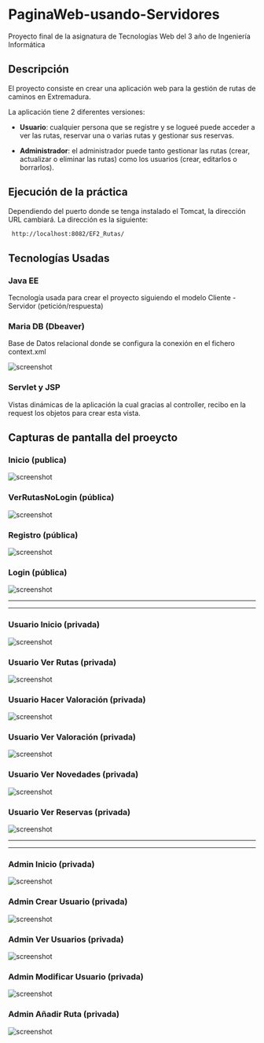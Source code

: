 # PaginaWeb-usando-Servidores

Proyecto final de la asignatura de Tecnologías Web del 3 año de Ingeniería Informática

## Descripción

El proyecto consiste en crear una aplicación web para la gestión de rutas de caminos en Extremadura.

La aplicación tiene 2 diferentes versiones: 

- **Usuario**: cualquier persona que se registre y se logueé puede acceder a ver las rutas, reservar una o varias rutas y gestionar sus reservas.

- **Administrador**: el administrador puede tanto gestionar las rutas (crear, actualizar o eliminar las rutas) como los usuarios (crear, editarlos o borrarlos).

## Ejecución de la práctica

Dependiendo del puerto donde se tenga instalado el Tomcat, la dirección URL cambiará. La dirección es la siguiente:

 ```sh
  http://localhost:8082/EF2_Rutas/
  ```

## Tecnologías Usadas

### Java EE
Tecnología usada para crear el proyecto siguiendo el modelo Cliente - Servidor (petición/respuesta)

### Maria DB (Dbeaver)
Base de Datos relacional donde se configura la conexión en el fichero context.xml

![screenshot](Capturas/ER.png)

### Servlet y JSP
Vistas dinámicas de la aplicación la cual gracias al controller, recibo en la request los objetos para crear esta vista.

## Capturas de pantalla del proeycto

### Inicio (publica)
![screenshot](Capturas/Inicio.png)
### VerRutasNoLogin (pública)
![screenshot](Capturas/RutasNoLogin.png)
### Registro (pública)
![screenshot](Capturas/Registro.png)
### Login (pública)
![screenshot](Capturas/Login.png)

<hr><hr>

### Usuario Inicio (privada)
![screenshot](Capturas/Usuario.png)

### Usuario Ver Rutas (privada)
![screenshot](Capturas/UsuarioRutas.png)

### Usuario Hacer Valoración (privada)
![screenshot](Capturas/UsuarioValoracionHacer.png)

### Usuario Ver Valoración (privada)
![screenshot](Capturas/UsuarioValoracionVer.png)

### Usuario Ver Novedades (privada)
![screenshot](Capturas/Novedades.png)

### Usuario Ver Reservas (privada)
![screenshot](Capturas/UsuarioReservas.png)

<hr><hr>

### Admin Inicio (privada)
![screenshot](Capturas/Admin.png)

### Admin Crear Usuario (privada)
![screenshot](Capturas/AdminCrearUsuario.png)

### Admin Ver Usuarios (privada)
![screenshot](Capturas/AdminVerUsuarios.png)

### Admin Modificar Usuario (privada)
![screenshot](Capturas/AdminModificarUsuario.png)

### Admin Añadir Ruta (privada)
![screenshot](Capturas/AdminAñadirRuta.png)
